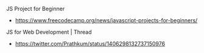 JS Project for Beginner
- https://www.freecodecamp.org/news/javascript-projects-for-beginners/

JS for Web Development | Thread
- https://twitter.com/Prathkum/status/1406298132737150976

